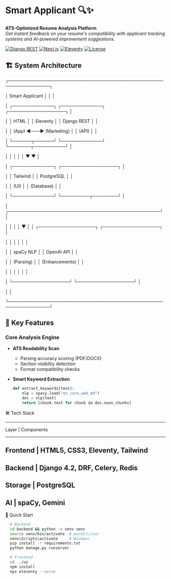 # Smart Applicant 🔍✨

**ATS-Optimized Resume Analysis Platform**  
*Get instant feedback on your resume's compatibility with applicant tracking systems and AI-powered improvement suggestions.*

[![Django REST](https://img.shields.io/badge/Django_REST-092E20?style=for-the-badge&logo=django&logoColor=white)](https://www.django-rest-framework.org/)
[![Next.js](https://img.shields.io/badge/Next.js-13-000000?style=for-the-badge&logo=nextdotjs&logoColor=white)](https://nextjs.org/)
[![Eleventy](https://img.shields.io/badge/Eleventy-1.0.0-4A2B8C?style=for-the-badge)](https://www.11ty.dev/)
[![License](https://img.shields.io/badge/License-MIT-blue.svg)](LICENSE)

## 🏗️ System Architecture
┌───────────────────────────────────────────────────────────────┐

│ Smart Applicant │
│ │

│ ┌─────────────┐ ┌─────────────┐ ┌──────────────────┐ │

│ │ HTML │ │ Eleventy │ │ Django REST │ │

│ │ (App) ◄───► (Marketing) │ │ (API) │ │

│ └──────┬──────┘ └─────────────┘ └───────┬──────────┘ │

│ │ │ │
│ ▼ ▼ │

│ ┌─────────────┐ ┌──────────────────┐ │

│ │ Tailwind │ │ PostgreSQL │ │

│ │ (UI) │ │ (Database) │ │

│ └─────────────┘ └─────────┬────────┘ │

│ ┌────────────────────────────────────────────────┘ │

│ │ │
│ ▼ │
│ ┌──────────────────┐ ┌──────────────────┐ │

│ │ │ │ │ │

│ │ spaCy NLP │ │ OpenAI API │ │

│ │ (Parsing) │ │ (Enhancements) │ │

│ │ │ │ │ │

│ └──────────────────┘ └──────────────────┘ │

│ │

└───────────────────────────────────────────────────────────────┘




## 🌟 Key Features

### Core Analysis Engine
- **ATS Readability Scan**  
  - Parsing accuracy scoring (PDF/DOCX)
  - Section visibility detection
  - Format compatibility checks

- **Smart Keyword Extraction**  
  ```python
  def extract_keywords(text):
      nlp = spacy.load("en_core_web_md")
      doc = nlp(text)
      return [chunk.text for chunk in doc.noun_chunks]

🛠️ Tech Stack
__________________________________________________________
Layer	     |             Components
__________________________________________________________
Frontend   |            HTML5, CSS3, Eleventy, Tailwind
----------------------------------------------------------
Backend    |	          Django 4.2, DRF, Celery, Redis
----------------------------------------------------------
Storage    |          	PostgreSQL
----------------------------------------------------------
AI         |          	spaCy, Gemini
----------------------------------------------------------

🚀 Quick Start
```bash
  # Backend
  cd backend && python -m venv venv
  source venv/bin/activate  # macOS/Linux
  venv\Scripts\activate     # Windows
  pip install -r requirements.txt
  python manage.py runserver
```
```bash
  # Frontend
  cd ../ui
  npm install
  npx eleventy --serve
```
